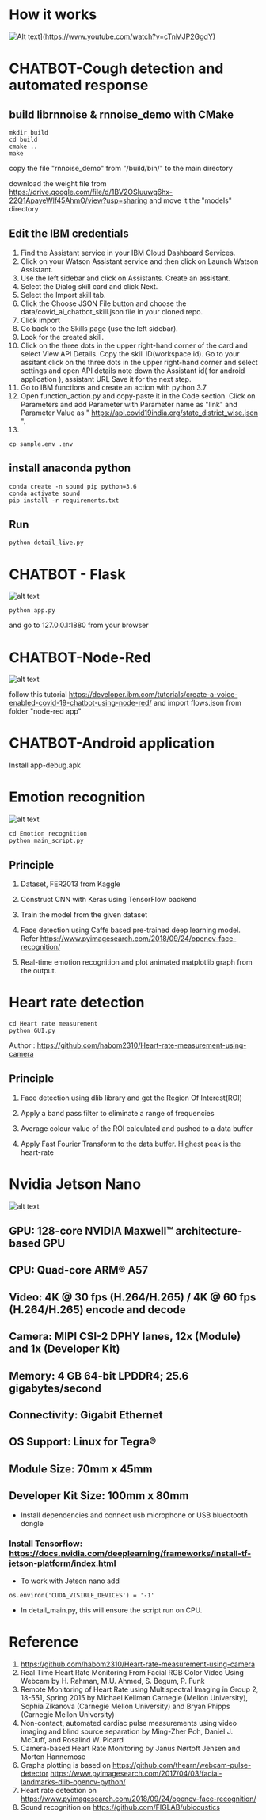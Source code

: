 # How it works
![Alt text](https://img.youtube.com/vi/cTnMJP2GgdY/0.jpg)](https://www.youtube.com/watch?v=cTnMJP2GgdY)

# CHATBOT-Cough detection and automated response

## build librnnoise & rnnoise_demo with CMake

```
mkdir build
cd build
cmake ..
make
```

copy the file "rnnoise_demo" from "/build/bin/" to the main directory

download the weight file from https://drive.google.com/file/d/1BV2OSIuuwg6hx-22Q1ApayeWlf45AhmO/view?usp=sharing
and move it the "models" directory
## Edit the IBM credentials

1. Find the Assistant service in your IBM Cloud Dashboard Services.
2. Click on your Watson Assistant service and then click on Launch Watson Assistant.
3. Use the left sidebar and click on Assistants. Create an assistant.
4. Select the Dialog skill card and click Next.
5. Select the Import skill tab.
6. Click the Choose JSON File button and choose the data/covid_ai_chatbot_skill.json file in your cloned repo.
7. Click import
8. Go back to the Skills page (use the left sidebar).
9. Look for the created skill.
10. Click on the three dots in the upper right-hand corner of the card and select View API Details.
Copy the skill ID(workspace id). Go to your assitant click on the three dots in the upper right-hand corner and select settings and open API details note down the Assistant id( for android application ), assistant URL Save it for the next step.
11. Go to IBM functions and create an action with python 3.7 
12. Open function_action.py and copy-paste it in the Code section. Click on Parameters and add Parameter with Parameter name as "link" and Parameter Value as " https://api.covid19india.org/state_district_wise.json ".
13.
```
cp sample.env .env
```


## install anaconda python
```
conda create -n sound pip python=3.6
conda activate sound
pip install -r requirements.txt
```

## Run

```
python detail_live.py
```
# CHATBOT - Flask
![alt text](https://github.com/kishorkuttan/Covid-19-chatbot-using-IBM-cloud-and-deep-learning/blob/master/flask_chatbot.png?raw=true)

```
python app.py
```
and go to 127.0.0.1:1880 from your browser

# CHATBOT-Node-Red
![alt text](https://user-images.githubusercontent.com/4663918/63022233-76304400-be70-11e9-8516-cab988df6b1e.png)

follow this tutorial https://developer.ibm.com/tutorials/create-a-voice-enabled-covid-19-chatbot-using-node-red/
and import flows.json from folder "node-red app"

# CHATBOT-Android application

Install app-debug.apk

# Emotion recognition
![alt text](https://cdn0.tnwcdn.com/wp-content/blogs.dir/1/files/2015/11/ms-kim-emotion-e1447262676416.png)
```
cd Emotion recognition
python main_script.py
```
## Principle
1. Dataset, FER2013 from Kaggle

2. Construct CNN with Keras using TensorFlow backend

3. Train the model from the given dataset

4. Face detection using Caffe based pre-trained deep learning model. Refer https://www.pyimagesearch.com/2018/09/24/opencv-face-recognition/

5. Real-time emotion recognition and plot animated matplotlib graph from the output.

# Heart rate detection

```
cd Heart rate measurement
python GUI.py
```
Author : https://github.com/habom2310/Heart-rate-measurement-using-camera

## Principle

1. Face detection using dlib library and get the Region Of Interest(ROI)

2. Apply a band pass filter to eliminate a range of frequencies

3. Average colour value of the ROI calculated and pushed to a data buffer

4. Apply Fast Fourier Transform to the data buffer. Highest peak is the heart-rate

# Nvidia Jetson Nano
![alt text](https://www.waveshare.com/img/devkit/accBoard/Fan-4010-12V/Fan-4010-12V-3_800.jpg)
## GPU: 128-core NVIDIA Maxwell™ architecture-based GPU
## CPU: Quad-core ARM® A57
## Video: 4K @ 30 fps (H.264/H.265) / 4K @ 60 fps (H.264/H.265) encode and decode
## Camera: MIPI CSI-2 DPHY lanes, 12x (Module) and 1x (Developer Kit)
## Memory: 4 GB 64-bit LPDDR4; 25.6 gigabytes/second
## Connectivity: Gigabit Ethernet
## OS Support: Linux for Tegra®
## Module Size: 70mm x 45mm
## Developer Kit Size: 100mm x 80mm
* Install dependencies and connect usb microphone or USB blueotooth dongle
### Install Tensorflow: https://docs.nvidia.com/deeplearning/frameworks/install-tf-jetson-platform/index.html

* To work with Jetson nano add 

```
os.environ('CUDA_VISIBLE_DEVICES') = '-1' 
```
* In detail_main.py, this will ensure the script run on CPU. 

# Reference
1. https://github.com/habom2310/Heart-rate-measurement-using-camera
2. Real Time Heart Rate Monitoring From Facial RGB Color Video Using Webcam by H. Rahman, M.U. Ahmed, S. Begum, P. Funk
3. Remote Monitoring of Heart Rate using Multispectral Imaging in Group 2, 18-551, Spring 2015 by Michael Kellman Carnegie (Mellon University), Sophia Zikanova (Carnegie Mellon University) and Bryan Phipps (Carnegie Mellon University)
4. Non-contact, automated cardiac pulse measurements using video imaging and blind source separation by Ming-Zher Poh, Daniel J. McDuff, and Rosalind W. Picard
5. Camera-based Heart Rate Monitoring by Janus Nørtoft Jensen and Morten Hannemose
6. Graphs plotting is based on https://github.com/thearn/webcam-pulse-detector
https://www.pyimagesearch.com/2017/04/03/facial-landmarks-dlib-opencv-python/
7. Heart rate detection on https://www.pyimagesearch.com/2018/09/24/opencv-face-recognition/
8. Sound recognition on  https://github.com/FIGLAB/ubicoustics



